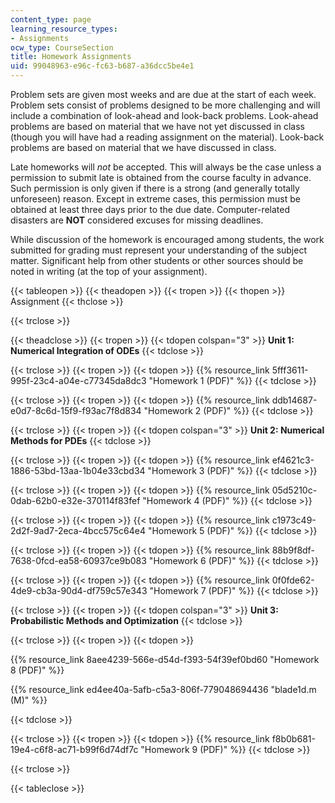 ```yaml
---
content_type: page
learning_resource_types:
- Assignments
ocw_type: CourseSection
title: Homework Assignments
uid: 99048963-e96c-fc63-b687-a36dcc5be4e1
---
```


Problem sets are given most weeks and are due at the start of each week. Problem sets consist of problems designed to be more challenging and will include a combination of look-ahead and look-back problems. Look-ahead problems are based on material that we have not yet discussed in class (though you will have had a reading assignment on the material). Look-back problems are based on material that we have discussed in class.

Late homeworks will _not_ be accepted. This will always be the case unless a permission to submit late is obtained from the course faculty in advance. Such permission is only given if there is a strong (and generally totally unforeseen) reason. Except in extreme cases, this permission must be obtained at least three days prior to the due date. Computer-related disasters are **NOT** considered excuses for missing deadlines.

While discussion of the homework is encouraged among students, the work submitted for grading must represent your understanding of the subject matter. Significant help from other students or other sources should be noted in writing (at the top of your assignment).

{{< tableopen >}}
{{< theadopen >}}
{{< tropen >}}
{{< thopen >}}
Assignment
{{< thclose >}}

{{< trclose >}}

{{< theadclose >}}
{{< tropen >}}
{{< tdopen colspan="3" >}}
**Unit 1: Numerical Integration of ODEs**
{{< tdclose >}}

{{< trclose >}}
{{< tropen >}}
{{< tdopen >}}
{{% resource_link 5fff3611-995f-23c4-a04e-c77345da8dc3 "Homework 1 (PDF)" %}}
{{< tdclose >}}

{{< trclose >}}
{{< tropen >}}
{{< tdopen >}}
{{% resource_link ddb14687-e0d7-8c6d-15f9-f93ac7f8d834 "Homework 2 (PDF)" %}}
{{< tdclose >}}

{{< trclose >}}
{{< tropen >}}
{{< tdopen colspan="3" >}}
**Unit 2: Numerical Methods for PDEs**
{{< tdclose >}}

{{< trclose >}}
{{< tropen >}}
{{< tdopen >}}
{{% resource_link ef4621c3-1886-53bd-13aa-1b04e33cbd34 "Homework 3 (PDF)" %}}
{{< tdclose >}}

{{< trclose >}}
{{< tropen >}}
{{< tdopen >}}
{{% resource_link 05d5210c-0dab-62b0-e32e-370114f83fef "Homework 4 (PDF)" %}}
{{< tdclose >}}

{{< trclose >}}
{{< tropen >}}
{{< tdopen >}}
{{% resource_link c1973c49-2d2f-9ad7-2eca-4bcc575c64e4 "Homework 5 (PDF)" %}}
{{< tdclose >}}

{{< trclose >}}
{{< tropen >}}
{{< tdopen >}}
{{% resource_link 88b9f8df-7638-0fcd-ea58-60937ce9b083 "Homework 6 (PDF)" %}}
{{< tdclose >}}

{{< trclose >}}
{{< tropen >}}
{{< tdopen >}}
{{% resource_link 0f0fde62-4de9-cb3a-90d4-df759c57e343 "Homework 7 (PDF)" %}}
{{< tdclose >}}

{{< trclose >}}
{{< tropen >}}
{{< tdopen colspan="3" >}}
**Unit 3: Probabilistic Methods and Optimization**
{{< tdclose >}}

{{< trclose >}}
{{< tropen >}}
{{< tdopen >}}


{{% resource_link 8aee4239-566e-d54d-f393-54f39ef0bd60 "Homework 8 (PDF)" %}}

{{% resource_link ed4ee40a-5afb-c5a3-806f-779048694436 "blade1d.m (M)" %}}


{{< tdclose >}}

{{< trclose >}}
{{< tropen >}}
{{< tdopen >}}
{{% resource_link f8b0b681-19e4-c6f8-ac71-b99f6d74df7c "Homework 9 (PDF)" %}}
{{< tdclose >}}

{{< trclose >}}

{{< tableclose >}}